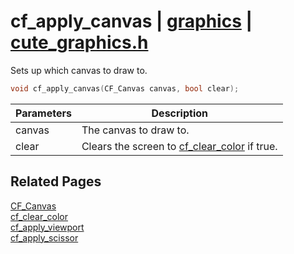# cf_apply_canvas | [graphics](https://github.com/RandyGaul/cute_framework/blob/master/docs/graphics_readme.md) | [cute_graphics.h](https://github.com/RandyGaul/cute_framework/blob/master/include/cute_graphics.h)

Sets up which canvas to draw to.

```cpp
void cf_apply_canvas(CF_Canvas canvas, bool clear);
```

Parameters | Description
--- | ---
canvas | The canvas to draw to.
clear | Clears the screen to [cf_clear_color](https://github.com/RandyGaul/cute_framework/blob/master/docs/graphics/cf_clear_color.md) if true.

## Related Pages

[CF_Canvas](https://github.com/RandyGaul/cute_framework/blob/master/docs/graphics/cf_canvas.md)  
[cf_clear_color](https://github.com/RandyGaul/cute_framework/blob/master/docs/graphics/cf_clear_color.md)  
[cf_apply_viewport](https://github.com/RandyGaul/cute_framework/blob/master/docs/graphics/cf_apply_viewport.md)  
[cf_apply_scissor](https://github.com/RandyGaul/cute_framework/blob/master/docs/graphics/cf_apply_scissor.md)  

